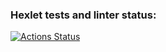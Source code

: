 ### Hexlet tests and linter status:
[![Actions Status](https://github.com/sssilversss/qa-engineer-project-84/actions/workflows/hexlet-check.yml/badge.svg)](https://github.com/sssilversss/qa-engineer-project-84/actions)